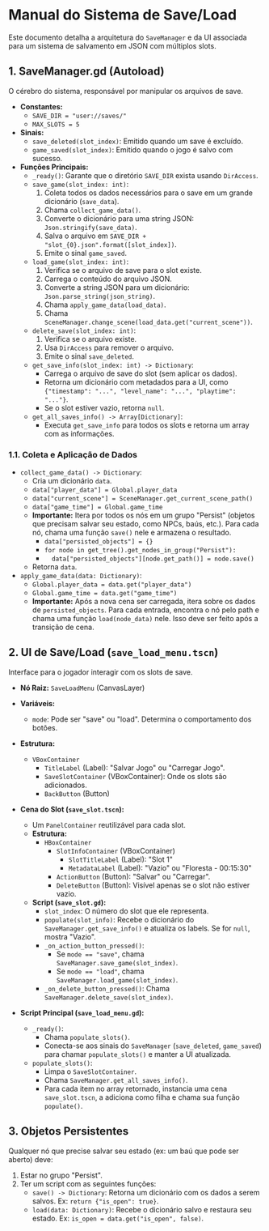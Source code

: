 # Manual do Sistema de Save/Load

Este documento detalha a arquitetura do `SaveManager` e da UI associada para um sistema de salvamento em JSON com múltiplos slots.

## 1. SaveManager.gd (Autoload)

O cérebro do sistema, responsável por manipular os arquivos de save.

- **Constantes:**
  - `SAVE_DIR = "user://saves/"`
  - `MAX_SLOTS = 5`
- **Sinais:**
  - `save_deleted(slot_index)`: Emitido quando um save é excluído.
  - `game_saved(slot_index)`: Emitido quando o jogo é salvo com sucesso.
- **Funções Principais:**
  - `_ready()`: Garante que o diretório `SAVE_DIR` exista usando `DirAccess`.
  - `save_game(slot_index: int)`:
    1.  Coleta todos os dados necessários para o save em um grande dicionário (`save_data`).
    2.  Chama `collect_game_data()`.
    3.  Converte o dicionário para uma string JSON: `Json.stringify(save_data)`.
    4.  Salva o arquivo em `SAVE_DIR + "slot_{0}.json".format([slot_index])`.
    5.  Emite o sinal `game_saved`.
  - `load_game(slot_index: int)`:
    1.  Verifica se o arquivo de save para o slot existe.
    2.  Carrega o conteúdo do arquivo JSON.
    3.  Converte a string JSON para um dicionário: `Json.parse_string(json_string)`.
    4.  Chama `apply_game_data(load_data)`.
    5.  Chama `SceneManager.change_scene(load_data.get("current_scene"))`.
  - `delete_save(slot_index: int)`:
    1.  Verifica se o arquivo existe.
    2.  Usa `DirAccess` para remover o arquivo.
    3.  Emite o sinal `save_deleted`.
  - `get_save_info(slot_index: int) -> Dictionary`:
    - Carrega o arquivo de save do slot (sem aplicar os dados).
    - Retorna um dicionário com metadados para a UI, como `{"timestamp": "...", "level_name": "...", "playtime": "..."}`.
    - Se o slot estiver vazio, retorna `null`.
  - `get_all_saves_info() -> Array[Dictionary]`:
    - Executa `get_save_info` para todos os slots e retorna um array com as informações.

### 1.1. Coleta e Aplicação de Dados

- `collect_game_data() -> Dictionary`:
  - Cria um dicionário `data`.
  - `data["player_data"] = Global.player_data`
  - `data["current_scene"] = SceneManager.get_current_scene_path()`
  - `data["game_time"] = Global.game_time`
  - **Importante:** Itera por todos os nós em um grupo "Persist" (objetos que precisam salvar seu estado, como NPCs, baús, etc.). Para cada nó, chama uma função `save()` nele e armazena o resultado.
    - `data["persisted_objects"] = {}`
    - `for node in get_tree().get_nodes_in_group("Persist"):`
    - `  data["persisted_objects"][node.get_path()] = node.save()`
  - Retorna `data`.
- `apply_game_data(data: Dictionary)`:
  - `Global.player_data = data.get("player_data")`
  - `Global.game_time = data.get("game_time")`
  - **Importante:** Após a nova cena ser carregada, itera sobre os dados de `persisted_objects`. Para cada entrada, encontra o nó pelo path e chama uma função `load(node_data)` nele. Isso deve ser feito após a transição de cena.

## 2. UI de Save/Load (`save_load_menu.tscn`)

Interface para o jogador interagir com os slots de save.

- **Nó Raiz:** `SaveLoadMenu` (CanvasLayer)
- **Variáveis:**
  - `mode`: Pode ser "save" ou "load". Determina o comportamento dos botões.
- **Estrutura:**
  - `VBoxContainer`
    - `TitleLabel` (Label): "Salvar Jogo" ou "Carregar Jogo".
    - `SaveSlotContainer` (VBoxContainer): Onde os slots são adicionados.
    - `BackButton` (Button)
- **Cena do Slot (`save_slot.tscn`):**
  - Um `PanelContainer` reutilizável para cada slot.
  - **Estrutura:**
    - `HBoxContainer`
      - `SlotInfoContainer` (VBoxContainer)
        - `SlotTitleLabel` (Label): "Slot 1"
        - `MetadataLabel` (Label): "Vazio" ou "Floresta - 00:15:30"
      - `ActionButton` (Button): "Salvar" ou "Carregar".
      - `DeleteButton` (Button): Visível apenas se o slot não estiver vazio.
  - **Script (`save_slot.gd`):**
    - `slot_index`: O número do slot que ele representa.
    - `populate(slot_info)`: Recebe o dicionário do `SaveManager.get_save_info()` e atualiza os labels. Se for `null`, mostra "Vazio".
    - `_on_action_button_pressed()`:
      - Se `mode == "save"`, chama `SaveManager.save_game(slot_index)`.
      - Se `mode == "load"`, chama `SaveManager.load_game(slot_index)`.
    - `_on_delete_button_pressed()`: Chama `SaveManager.delete_save(slot_index)`.

- **Script Principal (`save_load_menu.gd`):**
  - `_ready()`:
    - Chama `populate_slots()`.
    - Conecta-se aos sinais do `SaveManager` (`save_deleted`, `game_saved`) para chamar `populate_slots()` e manter a UI atualizada.
  - `populate_slots()`:
    - Limpa o `SaveSlotContainer`.
    - Chama `SaveManager.get_all_saves_info()`.
    - Para cada item no array retornado, instancia uma cena `save_slot.tscn`, a adiciona como filha e chama sua função `populate()`.

## 3. Objetos Persistentes

Qualquer nó que precise salvar seu estado (ex: um baú que pode ser aberto) deve:
1.  Estar no grupo "Persist".
2.  Ter um script com as seguintes funções:
    - `save() -> Dictionary`: Retorna um dicionário com os dados a serem salvos. Ex: `return {"is_open": true}`.
    - `load(data: Dictionary)`: Recebe o dicionário salvo e restaura seu estado. Ex: `is_open = data.get("is_open", false)`.
